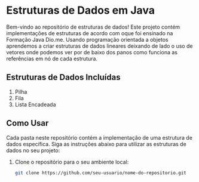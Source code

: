 # Estruturas de Dados em Java

Bem-vindo ao repositório de estruturas de dados! Este projeto contém implementações de estruturas de acordo com oque foi ensinado na Formação Java Dio.me. Usando programação orientada a objetos aprendemos a criar estruturas de dados lineares deixando de lado o uso de vetores onde podemos ver por de baixo dos panos como funciona as referências em nó de cada estrutura.

## Estruturas de Dados Incluídas

1. Pilha
2. Fila
3. Lista Encadeada

## Como Usar

Cada pasta neste repositório contém a implementação de uma estrutura de dados específica. Siga as instruções abaixo para utilizar as estruturas de dados no seu projeto:

1. Clone o repositório para o seu ambiente local:

   ```bash
   git clone https://github.com/seu-usuario/nome-do-repositorio.git
